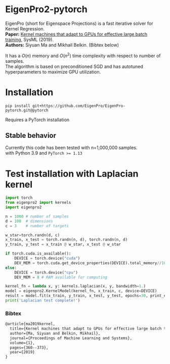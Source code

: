 # EigenPro2-pytorch

EigenPro (short for Eigenspace Projections) is a fast iterative solver for Kernel Regression.  
**Paper:** [Kernel machines that adapt to GPUs for effective large batch training](https://arxiv.org/abs/1806.06144), SysML (2019).  
**Authors:**  Siyuan Ma and Mikhail Belkin. (Bibtex below)

It has a $O(n)$ memory and $O(n^2)$ time complexity with respect to number of samples. \
The algorithm is based on preconditioned SGD and has autotuned hyperparameters to maximize GPU utilization. 

# Installation
```
pip install git+https://github.com/EigenPro/EigenPro-pytorch.git@pytorch
```
Requires a PyTorch installation

## Stable behavior
Currently this code has been tested with n=1,000,000 samples.\
with Python 3.9 and `PyTorch >= 1.13`


# Test installation with Laplacian kernel
```python
import torch
from eigenpro2 import kernels
import eigenpro2

n = 1000 # number of samples
d = 100  # dimensions
c = 3    # number of targets

w_star=torch.randn(d, c)
x_train, x_test = torch.randn(n, d), torch.randn(n, d)
y_train, y_test = x_train @ w_star, x_test @ w_star

if torch.cuda.is_available():
    DEVICE = torch.device("cuda")
    DEV_MEM = torch.cuda.get_device_properties(DEVICE).total_memory//1024**3 - 1 # GPU memory in GB, keeping aside 1GB for safety
else:
    DEVICE = torch.device("cpu")
    DEV_MEM = 8 # RAM available for computing

kernel_fn = lambda x, y: kernels.laplacian(x, y, bandwidth=1.)
model = eigenpro2.KernelModel(kernel_fn, x_train, c, device=DEVICE)
result = model.fit(x_train, y_train, x_test, y_test, epochs=30, print_every=5, mem_gb=DEV_MEM)
print('Laplacian test complete!')
```

### Bibtex
```latex
@article{ma2019kernel,
  title={Kernel machines that adapt to GPUs for effective large batch training},
  author={Ma, Siyuan and Belkin, Mikhail},
  journal={Proceedings of Machine Learning and Systems},
  volume={1},
  pages={360--373},
  year={2019}
}
```
